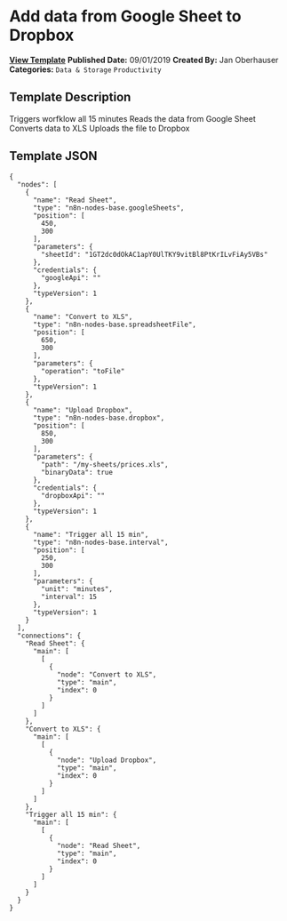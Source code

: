 # Add data from Google Sheet to Dropbox

**[View Template](https://n8n.io/workflows/11-/)**  **Published Date:** 09/01/2019  **Created By:** Jan Oberhauser  **Categories:** `Data & Storage` `Productivity`  

## Template Description



Triggers worfklow all 15 minutes
Reads the data from Google Sheet
Converts data to XLS
Uploads the file to Dropbox   

## Template JSON

```
{
  "nodes": [
    {
      "name": "Read Sheet",
      "type": "n8n-nodes-base.googleSheets",
      "position": [
        450,
        300
      ],
      "parameters": {
        "sheetId": "1GT2dc0dOkAC1apY0UlTKY9vitBl8PtKrILvFiAy5VBs"
      },
      "credentials": {
        "googleApi": ""
      },
      "typeVersion": 1
    },
    {
      "name": "Convert to XLS",
      "type": "n8n-nodes-base.spreadsheetFile",
      "position": [
        650,
        300
      ],
      "parameters": {
        "operation": "toFile"
      },
      "typeVersion": 1
    },
    {
      "name": "Upload Dropbox",
      "type": "n8n-nodes-base.dropbox",
      "position": [
        850,
        300
      ],
      "parameters": {
        "path": "/my-sheets/prices.xls",
        "binaryData": true
      },
      "credentials": {
        "dropboxApi": ""
      },
      "typeVersion": 1
    },
    {
      "name": "Trigger all 15 min",
      "type": "n8n-nodes-base.interval",
      "position": [
        250,
        300
      ],
      "parameters": {
        "unit": "minutes",
        "interval": 15
      },
      "typeVersion": 1
    }
  ],
  "connections": {
    "Read Sheet": {
      "main": [
        [
          {
            "node": "Convert to XLS",
            "type": "main",
            "index": 0
          }
        ]
      ]
    },
    "Convert to XLS": {
      "main": [
        [
          {
            "node": "Upload Dropbox",
            "type": "main",
            "index": 0
          }
        ]
      ]
    },
    "Trigger all 15 min": {
      "main": [
        [
          {
            "node": "Read Sheet",
            "type": "main",
            "index": 0
          }
        ]
      ]
    }
  }
}
```
